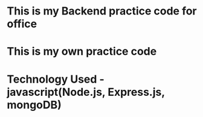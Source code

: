 # This is my Backend practice code for office 
# This is my own practice code 
# Technology Used - javascript(Node.js, Express.js, mongoDB)